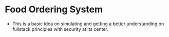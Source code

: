 # Food Ordering System
- This is a basic idea on simulating and getting a better understanding on fullstack principles with security at its center.
